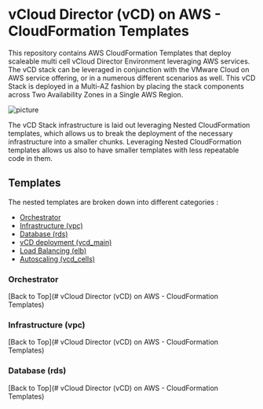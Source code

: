 # vCloud Director (vCD) on AWS - CloudFormation Templates

This repository contains AWS CloudFormation Templates that deploy scaleable multi cell vCloud Director Environment leveraging AWS services.
The vCD stack can be leveraged in conjunction with the VMware Cloud on AWS service offering, or in a numerous different scenarios as well.
This vCD Stack is deployed in a Multi-AZ fashion by placing the stack components across Two Availability Zones in a Single AWS Region.

![picture](https://github.com/llyubenov/VCDonAWS/blob/master/VCDonAWS.jpg)

The vCD Stack infrastructure is laid out leveraging Nested CloudFormation templates, which allows us to break the deployment of the necessary infrastructure into a smaller chunks.
Leveraging Nested CloudFormation templates allows us also to have smaller templates with less repeatable code in them.

## Templates
The nested templates are broken down into different categories :

* [Orchestrator](#orchestrator)
* [Infrastructure (vpc)](#infrastructure)
* [Database (rds)](#database)
* [vCD deployment (vcd_main)](#database)
* [Load Balancing (elb)](#loadbalancing)
* [Autoscaling (vcd_cells)](#autoscaling)

### Orchestrator
[Back to Top](# vCloud Director (vCD) on AWS - CloudFormation Templates)


### Infrastructure (vpc)
[Back to Top](# vCloud Director (vCD) on AWS - CloudFormation Templates)


### Database (rds)
[Back to Top](# vCloud Director (vCD) on AWS - CloudFormation Templates)

